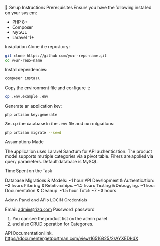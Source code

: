 🚀 Setup Instructions
Prerequisites
Ensure you have the following installed on your system:
- PHP 8+
- Composer
- MySQL
- Laravel 11+

Installation
Clone the repository:
```sh
git clone https://github.com/your-repo-name.git
cd your-repo-name
```
Install dependencies:
```sh
composer install
```
Copy the environment file and configure it:
```sh
cp .env.example .env
```
Generate an application key:
```sh
php artisan key:generate
```
Set up the database in the `.env` file and run migrations:
```sh
php artisan migrate --seed
```


Assumptions Made

The application uses Laravel Sanctum for API authentication.
The product model supports multiple categories via a pivot table.
Filters are applied via query parameters.
Default database is MySQL.


Time Spent on the Task

Database Migrations & Models: ~1 hour
API Development & Authentication: ~2 hours
Filtering & Relationships: ~1.5 hours
Testing & Debugging: ~1 hour
Documentation & Cleanup: ~1.5 hour
Total: ~7 - 8 hours



Admin Panel and APIs LOGIN Credentials

Email: admin@rizq.com
Password: password

1. You can see the product list on the admin panel
2. and also CRUD operation for Categories.


API Documentation link.
https://documenter.getpostman.com/view/16516825/2sAYXEDHdX